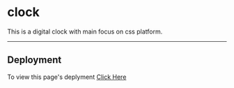 # clock
This is a digital clock with main focus on css platform.

---
## Deployment
To view this page's deplyment [Click Here](https://shouryabrahmastra.github.io/clock/)

